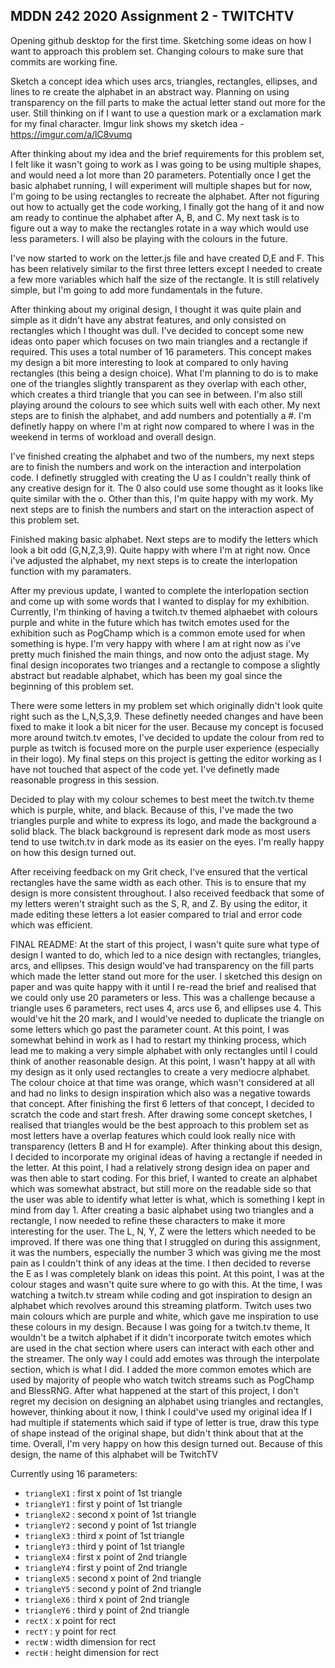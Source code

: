 ## MDDN 242 2020 Assignment 2 - TWITCHTV

Opening github desktop for the first time. Sketching some ideas on how I want to approach this problem set. Changing colours to make sure that commits are working fine.

Sketch a concept idea which uses arcs, triangles, rectangles, ellipses, and lines to re create the alphabet in an abstract way. Planning on using transparency on the fill parts to make the actual letter stand out more for the user. Still thinking on if I want to use a question mark or a exclamation mark for my final character. Imgur link shows my sketch idea - https://imgur.com/a/lC8vumq

After thinking about my idea and the brief requirements for this problem set, I felt like it wasn't going to work as I was going to be using multiple shapes, and would need a lot more than 20 parameters. Potentially once I get the basic alphabet running, I will experiment will multiple shapes but for now, I'm going to be using rectangles to recreate the alphabet. After not figuring out how to actually get the code working, I finally got the hang of it and now am ready to continue the alphabet after A, B, and C. My next task is to figure out a way to make the rectangles rotate in a way which would use less parameters. I will also be playing with the colours in the future. 

I've now started to work on the letter.js file and have created D,E and F. This has been relatively similar to the first three letters except I needed to create a few more variables which half the size of the rectangle. It is still relatively simple, but I'm going to add more fundamentals in the future. 

After thinking about my original design, I thought it was quite plain and simple as it didn't have any abstrat features, and only consisted on rectangles which I thought was dull. I've decided to concept some new ideas onto paper which focuses on two main triangles and a rectangle if required. This uses a total number of 16 parameters. This concept makes my design a bit more interesting to look at compared to only having rectangles (this being a design choice). What I'm planning to do is to make one of the triangles slightly transparent as they overlap with each other, which creates a third triangle that you can see in between. I'm also still playing around the colours to see which suits well with each other. My next steps are to finish the alphabet, and add numbers and potentially a #. I'm definetly happy on where I'm at right now compared to where I was in the weekend in terms of workload and overall design.

I've finished creating the alphabet and two of the numbers, my next steps are to finish the numbers and work on the interaction and interpolation code. I definetly struggled with creating the U as I couldn't really think of any creative design for it. The 0 also could use some thought as it looks like quite similar with the o. Other than this, I'm quite happy with my work. My next steps are to finish the numbers and start on the interaction aspect of this problem set. 

Finished making basic alphabet. Next steps are to modify the letters which look a bit odd (G,N,Z,3,9). Quite happy with where I'm at right now. Once i've adjusted the alphabet, my next steps is to create the interlopation function with my paramaters. 

After my previous update, I wanted to complete the interlopation section and come up with some words that I wanted to display for my exhibition. Currently, I'm thinking of having a twitch.tv themed alphaebet with colours purple and white in the future which has twitch emotes used for the exhibition such as PogChamp which is a common emote used for when something is hype. I'm very happy with where I am at right now as i've pretty much finished the main things, and now onto the adjust stage. My final design incoporates two trianges and a rectangle to compose a slightly abstract but readable alphabet, which has been my goal since the beginning of this problem set.   

There were some letters in my problem set which originally didn't look quite right such as the L,N,S,3,9. These definetly needed changes and have been fixed to make it look a bit nicer for the user. Because my concept is focused more around twitch.tv emotes, I've decided to update the colour from red to purple as twitch is focused more on the purple user experience (especially in their logo). My final steps on this project is getting the editor working as I have not touched that aspect of the code yet. I've definetly made reasonable progress in this session.

Decided to play with my colour schemes to best meet the twitch.tv theme which is purple, white, and black. Because of this, I've made the two triangles purple and white to express its logo, and made the background a solid black. The black background is represent dark mode as most users tend to use twitch.tv in dark mode as its easier on the eyes. I'm really happy on how this design turned out.  

After receiving feedback on my Grit check, I've ensured that the vertical rectangles have the same width as each other. This is to ensure that my design is more consistent throughout. I also received feedback that some of my letters weren't straight such as the S, R, and Z. By using the editor, it made editing these letters a lot easier compared to trial and error code which was efficient. 

FINAL README: At the start of this project, I wasn't quite sure what type of design I wanted to do, which led to a nice design with rectangles, triangles, arcs, and ellipses. This design would've had transparency on the fill parts which made the letter stand out more for the user. I sketched this design on paper and was quite happy with it until I re-read the brief and realised that we could only use 20 parameters or less. This was a challenge because a triangle uses 6 parameters, rect uses 4, arcs use 6, and ellipses use 4. This would've hit the 20 mark, and I would've needed to duplicate the triangle on some letters which go past the parameter count. At this point, I was somewhat behind in work as I had to restart my thinking process, which lead me to making a very simple alphabet with only rectangles until I could think of another reasonable design. At this point, I wasn't happy at all with my design as it only used rectangles to create a very mediocre alphabet. The colour choice at that time was orange, which wasn't considered at all and had no links to design inspiration which also was a negative towards that concept. After finishing the first 6 letters of that concept, I decided to scratch the code and start fresh. After drawing some concept sketches, I realised that triangles would be the best approach to this problem set as most letters have a overlap features which could look really nice with transparency (letters B and H for example). After thinking about this design, I decided to incorporate my original ideas of having a rectangle if needed in the letter. At this point, I had a relatively strong design idea on paper and was then able to start coding. For this brief, I wanted to create an alphabet which was somewhat abstract, but still more on the readable side so that the user was able to identify what letter is what, which is something I kept in mind from day 1. After creating a basic alphabet using two triangles and a rectangle, I now needed to refine these characters to make it more interesting for the user. The L, N, Y, Z were the letters which needed to be improved. If there was one thing that I struggled on during this assignment, it was the numbers, especially the number 3 which was giving me the most pain as I couldn't think of any ideas at the time. I then decided to reverse the E as I was completely blank on ideas this point. At this point, I was at the colour stages and wasn't quite sure where to go with this. At the time, I was watching a twitch.tv stream while coding and got inspiration to design an alphabet which revolves around this streaming platform. Twitch uses two main colours which are purple and white, which gave me inspiration to use these colours in my design. Because I was going for a twitch.tv theme, It wouldn't be a twitch alphabet if it didn't incorporate twitch emotes which are used in the chat section where users can interact with each other and the streamer. The only way I could add emotes was through the interpolate section, which is what I did. I added the more common emotes which are used by majority of people who watch twitch streams such as PogChamp and BlessRNG. After what happened at the start of this project, I don't regret my decision on designing an alphabet using triangles and rectangles, however, thinking about it now, I think I could've used my original idea If I had multiple if statements which said if type of letter is true, draw this type of shape instead of the original shape, but didn't think about that at the time. Overall, I'm very happy on how this design turned out. Because of this design, the name of this alphabet will be TwitchTV                       

Currently using 16 parameters:
  * `triangleX1` : first x point of 1st triangle
  * `triangleY1` : first y point of 1st triangle
  * `triangleX2` : second x point of 1st triangle
  * `triangleY2` : second y point of 1st triangle
  * `triangleX3` : third x point of 1st triangle
  * `triangleY3` : third y point of 1st triangle
  * `triangleX4` : first x point of 2nd triangle
  * `triangleY4` : first y point of 2nd triangle
  * `triangleX5` : second x point of 2nd triangle
  * `triangleY5` : second y point of 2nd triangle
  * `triangleX6` : third x point of 2nd triangle
  * `triangleY6` : third y point of 2nd triangle
  * `rectX` : x point for rect
  * `rectY` : y point for rect
  * `rectW` : width dimension for rect
  * `rectH` : height dimension for rect




